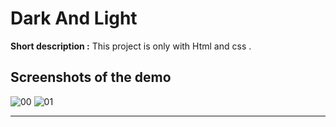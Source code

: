# Dark And Light

**Short description :** This project is only with Html and css .

## Screenshots of the demo

![00](https://user-images.githubusercontent.com/100797809/180639200-29f8121a-79d6-4c5d-836b-eae34b76bab5.png)
![01](https://user-images.githubusercontent.com/100797809/180639201-2545a88e-5250-41af-8eaa-77dbc0f67858.png)

---
